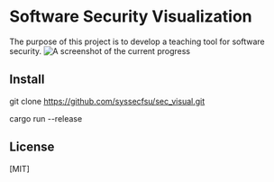 # Software Security Visualization

The purpose of this project is to develop a teaching tool for software security.
![A screenshot of the current progress](https://github.com/syssecfsu/sec_visual/blob/master/assets/images/sec_visual.png)

## Install

git clone <https://github.com/syssecfsu/sec_visual.git>

cargo run --release

## License

[MIT]
